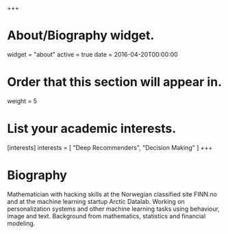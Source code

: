 +++
# About/Biography widget.
widget = "about"
active = true
date = 2016-04-20T00:00:00

# Order that this section will appear in.
weight = 5

# List your academic interests.
[interests]
  interests = [
    "Deep Recommenders",
    "Decision Making"
  ]
+++

# Biography

Mathematician with hacking skills at the Norwegian classified site FINN.no and at the machine learning startup Arctic Datalab. Working on personalization systems and other machine learning tasks using behaviour, image and text. Background from mathematics, statistics and financial modeling.

